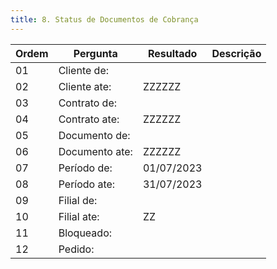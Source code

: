 ```yaml
---
title: 8. Status de Documentos de Cobrança
---
```


Ordem | Pergunta | Resultado | Descrição
----- | -------- | --------- | ---------
01    |Cliente de: | |
02    |Cliente ate: |ZZZZZZ |
03    |Contrato de: | |
04    |Contrato ate: |ZZZZZZ |
05    |Documento de: | |
06    |Documento ate: |ZZZZZZ |
07    |Período de: |01/07/2023 |
08    |Período ate: |31/07/2023 |
09    |Filial de: | |
10    |Filial ate: |ZZ |
11    |Bloqueado: | |
12    |Pedido: | |
